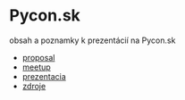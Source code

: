 # Pycon.sk
obsah a poznamky k prezentácií na Pycon.sk

* [proposal](http://gitlab.sjudeu.sk/sjudeu/meetup-demo/blob/master/pycon_proposal.md)
* [meetup](http://gitlab.sjudeu.sk/sjudeu/meetup-demo/blob/master/meetup.md)
* [prezentacia](http://gitlab.sjudeu.sk/sjudeu/meetup-demo/blob/master/prezentacia.md)
* [zdroje](http://gitlab.sjudeu.sk/sjudeu/meetup-demo/blob/master/zdroje.md)
